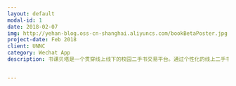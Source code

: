 ```yaml
---
layout: default
modal-id: 1
date: 2018-02-07
img: http://yehan-blog.oss-cn-shanghai.aliyuncs.com/bookBetaPoster.jpg
project-date: Feb 2018
client: UNNC
category: Wechat App
description: 书课贝塔是一个贯穿线上线下的校园二手书交易平台。通过个性化的线上二手书城小程序，线下的书籍寄存代卖服务，让闲置二手书高效流通到需要的学生手中。<p>第一版本上线一周获得用户1200+，线下活动5小时交易书籍60+</p><p>项目获得学校5000元梦想启动基金；宁诺孵化园区创业大赛最佳人气奖。</p><p><a href="http://yehan-blog.oss-cn-shanghai.aliyuncs.com/document.pdf" target="blank">查看产品原型及文档</a></p>


---
```

